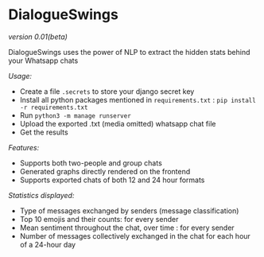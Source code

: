 # DialogueSwings

*version 0.01(beta)*

DialogueSwings uses the power of NLP to extract the hidden stats behind your Whatsapp chats

*Usage:*

- Create a file `.secrets` to store your django secret key
- Install all python packages mentioned in `requirements.txt` : `pip install -r requirements.txt`
- Run `python3 -m manage runserver`
- Upload the exported .txt (media omitted) whatsapp chat file
- Get the results

*Features:*

- Supports both two-people and group chats
- Generated graphs directly rendered on the frontend
- Supports exported chats of both 12 and 24 hour formats

*Statistics displayed:*

- Type of messages exchanged by senders (message classification)
- Top 10 emojis and their counts: for every sender
- Mean sentiment throughout the chat, over time : for every sender
- Number of messages collectively exchanged in the chat for each hour of a 24-hour day

